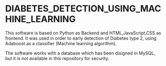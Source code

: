 # DIABETES_DETECTION_USING_MACHINE_LEARNING

This software is based on Python as Backend and HTML,JavaScript,CSS as frontend. It was used in order to early detection of Diabetes type 2, using Adaboost as a classifier (Machine learning algorithm).

The software works with a database which has been disigned in MySQL, but it is not available in this repository for security.

